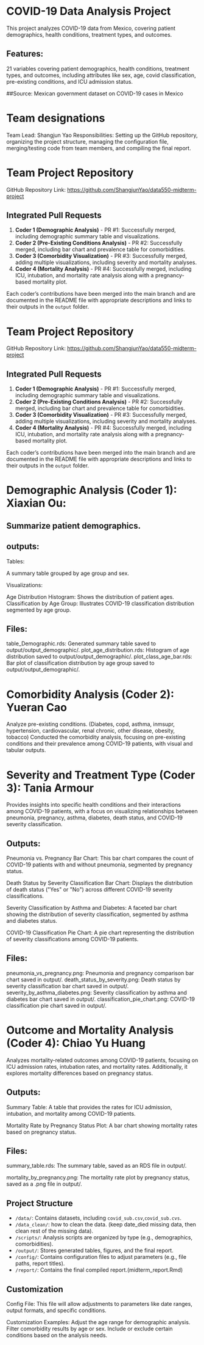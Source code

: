 # COVID-19 Data Analysis Project

This project analyzes COVID-19 data from Mexico, covering patient demographics, health conditions, treatment types, and outcomes.

## Features: 
21 variables covering patient demographics, health conditions, treatment types, and outcomes, including attributes like sex, age, covid classification, pre-existing conditions, and ICU admission status.

##Source: 
Mexican government dataset on COVID-19 cases in Mexico

# Team designations
Team Lead: Shangjun Yao
Responsibilities: Setting up the GitHub repository, organizing the project structure, managing the configuration file, merging/testing code from team members, and compiling the final report.
# Team Project Repository
GitHub Repository Link: https://github.com/ShangjunYao/data550-midterm-project
## Integrated Pull Requests

1. **Coder 1 (Demographic Analysis)** - PR #1: Successfully merged, including demographic summary table and visualizations.
2. **Coder 2 (Pre-Existing Conditions Analysis)** - PR #2: Successfully merged, including bar chart and prevalence table for comorbidities.
3. **Coder 3 (Comorbidity Visualization)** - PR #3: Successfully merged, adding multiple visualizations, including severity and mortality analyses.
4. **Coder 4 (Mortality Analysis)** - PR #4: Successfully merged, including ICU, intubation, and mortality rate analysis along with a pregnancy-based mortality plot.

Each coder’s contributions have been merged into the main branch and are documented in the README file with appropriate descriptions and links to their outputs in the `output` folder.


# Team Project Repository
GitHub Repository Link: https://github.com/ShangjunYao/data550-midterm-project
## Integrated Pull Requests

1. **Coder 1 (Demographic Analysis)** - PR #1: Successfully merged, including demographic summary table and visualizations.
2. **Coder 2 (Pre-Existing Conditions Analysis)** - PR #2: Successfully merged, including bar chart and prevalence table for comorbidities.
3. **Coder 3 (Comorbidity Visualization)** - PR #3: Successfully merged, adding multiple visualizations, including severity and mortality analyses.
4. **Coder 4 (Mortality Analysis)** - PR #4: Successfully merged, including ICU, intubation, and mortality rate analysis along with a pregnancy-based mortality plot.

Each coder’s contributions have been merged into the main branch and are documented in the README file with appropriate descriptions and links to their outputs in the `output` folder.


# Demographic Analysis (Coder 1): Xiaxian Ou:
## Summarize patient demographics.
## outputs: 
Tables:

A summary table grouped by age group and sex.

Visualizations:

Age Distribution Histogram: Shows the distribution of patient ages.
Classification by Age Group: Illustrates COVID-19 classification distribution segmented by age group.

## Files:
table_Demographic.rds: Generated summary table saved to output/output_demographic/.
plot_age_distribution.rds: Histogram of age distribution saved to output/output_demographic/.
plot_class_age_bar.rds: Bar plot of classification distribution by age group saved to output/output_demographic/.

# Comorbidity Analysis (Coder 2): Yueran Cao
Analyze pre-existing conditions.
(Diabetes, copd, asthma, inmsupr, hypertension, cardiovascular, renal chronic, other disease, obesity, tobacco)
Conducted the comorbidity analysis, focusing on pre-existing conditions and their prevalence among COVID-19 patients, with visual and tabular outputs.


# Severity and Treatment Type (Coder 3): Tania Armour
Provides insights into specific health conditions and their interactions among COVID-19 patients, with a focus on visualizing relationships between pneumonia, pregnancy, asthma, diabetes, death status, and COVID-19 severity classification.

## Outputs:

Pneumonia vs. Pregnancy Bar Chart:
This bar chart compares the count of COVID-19 patients with and without pneumonia, segmented by pregnancy status.

Death Status by Severity Classification Bar Chart:
Displays the distribution of death status ("Yes" or "No") across different COVID-19 severity classifications.

Severity Classification by Asthma and Diabetes:
A faceted bar chart showing the distribution of severity classification, segmented by asthma and diabetes status.

COVID-19 Classification Pie Chart:
A pie chart representing the distribution of severity classifications among COVID-19 patients.

## Files:

pneumonia_vs_pregnancy.png: Pneumonia and pregnancy comparison bar chart saved in output/.
death_status_by_severity.png: Death status by severity classification bar chart saved in output/.
severity_by_asthma_diabetes.png: Severity classification by asthma and diabetes bar chart saved in output/.
classification_pie_chart.png: COVID-19 classification pie chart saved in output/.



# Outcome and Mortality Analysis (Coder 4): Chiao Yu Huang
Analyzes mortality-related outcomes among COVID-19 patients, focusing on ICU admission rates, intubation rates, and mortality rates. Additionally, it explores mortality differences based on pregnancy status.

## Outputs:
Summary Table:
A table that provides the rates for ICU admission, intubation, and mortality among COVID-19 patients.

Mortality Rate by Pregnancy Status Plot:
A bar chart showing mortality rates based on pregnancy status.

## Files:

summary_table.rds: The summary table, saved as an RDS file in output/.

mortality_by_pregnancy.png: The mortality rate plot by pregnancy status, saved as a .png file in output/.



## Project Structure

- `/data/`: Contains datasets, including `covid_sub.csv`,`covid_sub.cvs`.
- `/data_clean/`: how to clean the data. (keep date_died missing data, then clean rest of the missing data).
- `/scripts/`: Analysis scripts are organized by type (e.g., demographics, comorbidities).
- `/output/`: Stores generated tables, figures, and the final report.
- `/config/`: Contains configuration files to adjust parameters (e.g., file paths, report titles).
- `/report/`: Contains the final compiled report.(midterm_report.Rmd)


## Customization
Config File: This file will allow adjustments to parameters like date ranges, output formats, and specific conditions.

Customization Examples:
Adjust the age range for demographic analysis.
Filter comorbidity results by age or sex.
Include or exclude certain conditions based on the analysis needs.


